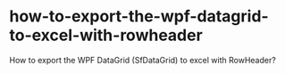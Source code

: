 # how-to-export-the-wpf-datagrid-to-excel-with-rowheader
How to export the WPF DataGrid (SfDataGrid) to excel with RowHeader?
